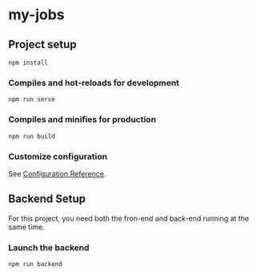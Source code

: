 # my-jobs

## Project setup
```
npm install
```

### Compiles and hot-reloads for development
```
npm run serve
```

### Compiles and minifies for production
```
npm run build
```

### Customize configuration
See [Configuration Reference](https://cli.vuejs.org/config/).

## Backend Setup

For this project, you need both the fron-end and back-end running at the same time.

### Launch the backend
```
npm run backend
```
